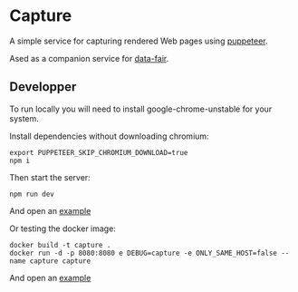 # Capture

A simple service for capturing rendered Web pages using [puppeteer](https://github.com/GoogleChrome/puppeteer).

Ased as a companion service for [data-fair](https://koumoul-dev.github.io/data-fair/).

## Developper

To run locally you will need to install google-chrome-unstable for your system.

Install dependencies without downloading chromium:

    export PUPPETEER_SKIP_CHROMIUM_DOWNLOAD=true
    npm i

Then start the server:

    npm run dev

And open an [example](http://localhost:5607/api/v1/screenshot?target=https://koumoul-dev.github.io/data-fair/)

Or testing the docker image:

    docker build -t capture .
    docker run -d -p 8080:8080 e DEBUG=capture -e ONLY_SAME_HOST=false --name capture capture

And open an [example](http://localhost:8080/api/v1/screenshot?target=https://koumoul-dev.github.io/data-fair/)
